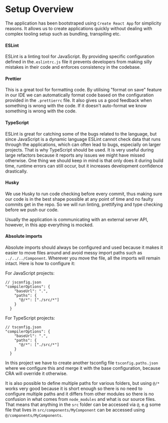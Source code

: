 # Setup Overview

The application has been bootstraped using `Create React App` for simplicity reasons. It allows us to create applications quickly without dealing with complex tooling setup such as bundling, transpiling etc.

#### ESLint

ESLint is a linting tool for JavaScript. By providing specific configuration defined in the`.eslintrc.js` file it prevents developers from making silly mistakes in their code and enforces consistency in the codebase.

#### Prettier

This is a great tool for formatting code. By utilising "format on save" feature in our IDE we can automatically format code based on the configuration provided in the `.prettierrc` file. It also gives us a good feedback when something is wrong with the code. If it doesn't auto-format we know something is wrong with the code.

#### TypeScript

ESLint is great for catching some of the bugs related to the language, but since JavaScript is a dynamic language ESLint cannot check data that runs through the applications, which can often lead to bugs, especially on larger projects. That is why TypeScript should be used. It is very useful during large refactors because it reports any issues we might have missed otherwise. One thing we should keep in mind is that only does it during build time, runtime errors can still occur, but it increases development confidence drastically.

#### Husky

We use Husky to run code checking before every commit, thus making sure our code is in the best shape possible at any point of time and no faulty commits get in the repo. So we will run linting, prettifying and type checking before we push our code.

Usually the application is communicating with an external server API, however, in this app everything is mocked.

#### Absolute imports

Absolute imports should always be configured and used because it makes it easier to move files around and avoid messy import paths such as `../../../Component`. Wherever you move the file, all the imports will remain intact. Here is how to configure it:

For JavaScript projects:

```
// jsconfig.json
"compilerOptions": {
    "baseUrl": ".",
    "paths": {
      "@/*": ["./src/*"]
    }
  }
```

For TypeScript projects:

```
// tsconfig.json
"compilerOptions": {
    "baseUrl": ".",
    "paths": {
      "@/*": ["./src/*"]
    }
  }
```

In this project we have to create another tsconfig file `tsconfig.paths.json` where we configure this and merge it with the base configuration, because CRA will override it otherwise.

It is also possible to define multiple paths for various folders, but using `@/*` works very good because it is short enough so there is no need to configure multiple paths and it differs from other modules so there is no confusion in what comes from `node_modules` and what is our source files. That means that anything in the `src` folder can be accessed via `@`, e.g some file that lives in `src/components/MyComponent` can be accessed using `@/components/MyComponents`.
